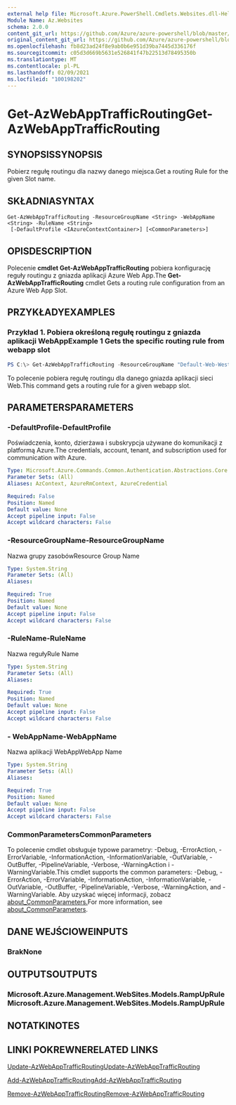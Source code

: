 ```yaml
---
external help file: Microsoft.Azure.PowerShell.Cmdlets.Websites.dll-Help.xml
Module Name: Az.Websites
schema: 2.0.0
content_git_url: https://github.com/Azure/azure-powershell/blob/master/src/Websites/Websites/help/Get-AzWebAppTrafficRouting.md
original_content_git_url: https://github.com/Azure/azure-powershell/blob/master/src/Websites/Websites/help/Get-AzWebAppTrafficRouting.md
ms.openlocfilehash: fb8d23ad24f8e9ab0b6e951d39ba7445d336176f
ms.sourcegitcommit: c05d3d669b5631e526841f47b22513d78495350b
ms.translationtype: MT
ms.contentlocale: pl-PL
ms.lasthandoff: 02/09/2021
ms.locfileid: "100198202"
---
```

# <span data-ttu-id="b815d-101">Get-AzWebAppTrafficRouting</span><span class="sxs-lookup"><span data-stu-id="b815d-101">Get-AzWebAppTrafficRouting</span></span>

## <span data-ttu-id="b815d-102">SYNOPSIS</span><span class="sxs-lookup"><span data-stu-id="b815d-102">SYNOPSIS</span></span>
<span data-ttu-id="b815d-103">Pobierz regułę routingu dla nazwy danego miejsca.</span><span class="sxs-lookup"><span data-stu-id="b815d-103">Get a routing Rule for the given Slot name.</span></span>

## <span data-ttu-id="b815d-104">SKŁADNIA</span><span class="sxs-lookup"><span data-stu-id="b815d-104">SYNTAX</span></span>

```
Get-AzWebAppTrafficRouting -ResourceGroupName <String> -WebAppName <String> -RuleName <String>
 [-DefaultProfile <IAzureContextContainer>] [<CommonParameters>]
```

## <span data-ttu-id="b815d-105">OPIS</span><span class="sxs-lookup"><span data-stu-id="b815d-105">DESCRIPTION</span></span>
<span data-ttu-id="b815d-106">Polecenie **cmdlet Get-AzWebAppTrafficRouting** pobiera konfigurację reguły routingu z gniazda aplikacji Azure Web App.</span><span class="sxs-lookup"><span data-stu-id="b815d-106">The **Get-AzWebAppTrafficRouting** cmdlet Gets a routing rule configuration from an Azure Web App Slot.</span></span>

## <span data-ttu-id="b815d-107">PRZYKŁADY</span><span class="sxs-lookup"><span data-stu-id="b815d-107">EXAMPLES</span></span>

### <span data-ttu-id="b815d-108">Przykład 1. Pobiera określoną regułę routingu z gniazda aplikacji WebApp</span><span class="sxs-lookup"><span data-stu-id="b815d-108">Example 1 Gets the specific routing rule from webapp slot</span></span>
```powershell
PS C:\> Get-AzWebAppTrafficRouting -ResourceGroupName "Default-Web-WestUS" -WebAppName "ContosoSite"  -RuleName 'Stg'
```

<span data-ttu-id="b815d-109">To polecenie pobiera regułę routingu dla danego gniazda aplikacji sieci Web.</span><span class="sxs-lookup"><span data-stu-id="b815d-109">This command gets a routing rule for a given webapp slot.</span></span>

## <span data-ttu-id="b815d-110">PARAMETERS</span><span class="sxs-lookup"><span data-stu-id="b815d-110">PARAMETERS</span></span>

### <span data-ttu-id="b815d-111">-DefaultProfile</span><span class="sxs-lookup"><span data-stu-id="b815d-111">-DefaultProfile</span></span>
<span data-ttu-id="b815d-112">Poświadczenia, konto, dzierżawa i subskrypcja używane do komunikacji z platformą Azure.</span><span class="sxs-lookup"><span data-stu-id="b815d-112">The credentials, account, tenant, and subscription used for communication with Azure.</span></span>

```yaml
Type: Microsoft.Azure.Commands.Common.Authentication.Abstractions.Core.IAzureContextContainer
Parameter Sets: (All)
Aliases: AzContext, AzureRmContext, AzureCredential

Required: False
Position: Named
Default value: None
Accept pipeline input: False
Accept wildcard characters: False
```

### <span data-ttu-id="b815d-113">-ResourceGroupName</span><span class="sxs-lookup"><span data-stu-id="b815d-113">-ResourceGroupName</span></span>
<span data-ttu-id="b815d-114">Nazwa grupy zasobów</span><span class="sxs-lookup"><span data-stu-id="b815d-114">Resource Group Name</span></span>

```yaml
Type: System.String
Parameter Sets: (All)
Aliases:

Required: True
Position: Named
Default value: None
Accept pipeline input: False
Accept wildcard characters: False
```

### <span data-ttu-id="b815d-115">-RuleName</span><span class="sxs-lookup"><span data-stu-id="b815d-115">-RuleName</span></span>
<span data-ttu-id="b815d-116">Nazwa reguły</span><span class="sxs-lookup"><span data-stu-id="b815d-116">Rule Name</span></span>
```yaml
Type: System.String
Parameter Sets: (All)
Aliases:

Required: True
Position: Named
Default value: None
Accept pipeline input: False
Accept wildcard characters: False
```

### <span data-ttu-id="b815d-117">- WebAppName</span><span class="sxs-lookup"><span data-stu-id="b815d-117">-WebAppName</span></span>
<span data-ttu-id="b815d-118">Nazwa aplikacji WebApp</span><span class="sxs-lookup"><span data-stu-id="b815d-118">WebApp Name</span></span>

```yaml
Type: System.String
Parameter Sets: (All)
Aliases:

Required: True
Position: Named
Default value: None
Accept pipeline input: False
Accept wildcard characters: False
```

### <span data-ttu-id="b815d-119">CommonParameters</span><span class="sxs-lookup"><span data-stu-id="b815d-119">CommonParameters</span></span>
<span data-ttu-id="b815d-120">To polecenie cmdlet obsługuje typowe parametry: -Debug, -ErrorAction, -ErrorVariable, -InformationAction, -InformationVariable, -OutVariable, -OutBuffer, -PipelineVariable, -Verbose, -WarningAction i -WarningVariable.</span><span class="sxs-lookup"><span data-stu-id="b815d-120">This cmdlet supports the common parameters: -Debug, -ErrorAction, -ErrorVariable, -InformationAction, -InformationVariable, -OutVariable, -OutBuffer, -PipelineVariable, -Verbose, -WarningAction, and -WarningVariable.</span></span> <span data-ttu-id="b815d-121">Aby uzyskać więcej informacji, zobacz [about_CommonParameters.](http://go.microsoft.com/fwlink/?LinkID=113216)</span><span class="sxs-lookup"><span data-stu-id="b815d-121">For more information, see [about_CommonParameters](http://go.microsoft.com/fwlink/?LinkID=113216).</span></span>

## <span data-ttu-id="b815d-122">DANE WEJŚCIOWE</span><span class="sxs-lookup"><span data-stu-id="b815d-122">INPUTS</span></span>

### <span data-ttu-id="b815d-123">Brak</span><span class="sxs-lookup"><span data-stu-id="b815d-123">None</span></span>

## <span data-ttu-id="b815d-124">OUTPUTS</span><span class="sxs-lookup"><span data-stu-id="b815d-124">OUTPUTS</span></span>

### <span data-ttu-id="b815d-125">Microsoft.Azure.Management.WebSites.Models.RampUpRule</span><span class="sxs-lookup"><span data-stu-id="b815d-125">Microsoft.Azure.Management.WebSites.Models.RampUpRule</span></span>

## <span data-ttu-id="b815d-126">NOTATKI</span><span class="sxs-lookup"><span data-stu-id="b815d-126">NOTES</span></span>

## <span data-ttu-id="b815d-127">LINKI POKREWNE</span><span class="sxs-lookup"><span data-stu-id="b815d-127">RELATED LINKS</span></span>

[<span data-ttu-id="b815d-128">Update-AzWebAppTrafficRouting</span><span class="sxs-lookup"><span data-stu-id="b815d-128">Update-AzWebAppTrafficRouting</span></span>](./Update-AzWebAppTrafficRouting.md)

[<span data-ttu-id="b815d-129">Add-AzWebAppTrafficRouting</span><span class="sxs-lookup"><span data-stu-id="b815d-129">Add-AzWebAppTrafficRouting</span></span>](./Add-AzWebAppTrafficRouting.md)

[<span data-ttu-id="b815d-130">Remove-AzWebAppTrafficRouting</span><span class="sxs-lookup"><span data-stu-id="b815d-130">Remove-AzWebAppTrafficRouting</span></span>](./Remove-AzWebAppTrafficRouting.md)
